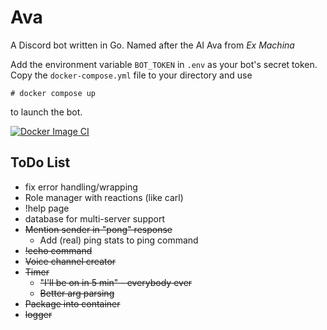 # Ava
A Discord bot written in Go. Named after the AI Ava from *Ex Machina*

Add the environment variable `BOT_TOKEN` in `.env` as your bot's secret token. Copy the `docker-compose.yml` file to your directory and use 
```
# docker compose up
```
to launch the bot. 

[![Docker Image CI](https://github.com/jakobottar/ava-go/actions/workflows/docker-image.yml/badge.svg)](https://github.com/jakobottar/ava-go/actions/workflows/docker-image.yml)

## ToDo List
* fix error handling/wrapping
* Role manager with reactions (like carl)
* !help page
* database for multi-server support
* ~~Mention sender in "pong" response~~
  * Add (real) ping stats to ping command
* ~~!echo command~~
* ~~Voice channel creator~~
* ~~Timer~~
  * ~~"I'll be on in 5 min" - everybody ever~~
  * ~~Better arg parsing~~
* ~~Package into container~~
* ~~logger~~
